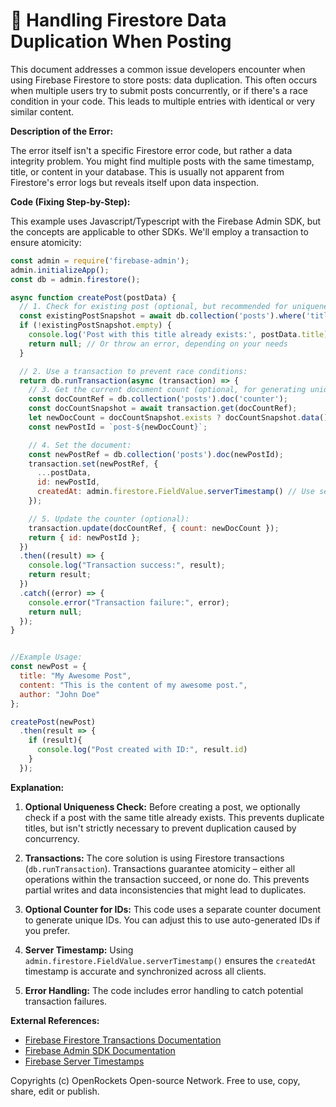 # 🐞 Handling Firestore Data Duplication When Posting


This document addresses a common issue developers encounter when using Firebase Firestore to store posts: data duplication.  This often occurs when multiple users try to submit posts concurrently, or if there's a race condition in your code.  This leads to multiple entries with identical or very similar content.

**Description of the Error:**

The error itself isn't a specific Firestore error code, but rather a data integrity problem. You might find multiple posts with the same timestamp, title, or content in your database.  This is usually not apparent from Firestore's error logs but reveals itself upon data inspection.


**Code (Fixing Step-by-Step):**

This example uses Javascript/Typescript with the Firebase Admin SDK, but the concepts are applicable to other SDKs. We'll employ a transaction to ensure atomicity:

```javascript
const admin = require('firebase-admin');
admin.initializeApp();
const db = admin.firestore();

async function createPost(postData) {
  // 1. Check for existing post (optional, but recommended for uniqueness):
  const existingPostSnapshot = await db.collection('posts').where('title', '==', postData.title).limit(1).get();
  if (!existingPostSnapshot.empty) {
    console.log('Post with this title already exists:', postData.title);
    return null; // Or throw an error, depending on your needs
  }

  // 2. Use a transaction to prevent race conditions:
  return db.runTransaction(async (transaction) => {
    // 3. Get the current document count (optional, for generating unique IDs):
    const docCountRef = db.collection('posts').doc('counter');
    const docCountSnapshot = await transaction.get(docCountRef);
    let newDocCount = docCountSnapshot.exists ? docCountSnapshot.data().count + 1 : 1;
    const newPostId = `post-${newDocCount}`;

    // 4. Set the document:
    const newPostRef = db.collection('posts').doc(newPostId);
    transaction.set(newPostRef, {
      ...postData,
      id: newPostId,
      createdAt: admin.firestore.FieldValue.serverTimestamp() // Use server timestamp for accuracy
    });

    // 5. Update the counter (optional):
    transaction.update(docCountRef, { count: newDocCount });
    return { id: newPostId };
  })
  .then((result) => {
    console.log("Transaction success:", result);
    return result;
  })
  .catch((error) => {
    console.error("Transaction failure:", error);
    return null;
  });
}


//Example Usage:
const newPost = {
  title: "My Awesome Post",
  content: "This is the content of my awesome post.",
  author: "John Doe"
};

createPost(newPost)
  .then(result => {
    if (result){
      console.log("Post created with ID:", result.id)
    }
  });

```

**Explanation:**

1. **Optional Uniqueness Check:** Before creating a post, we optionally check if a post with the same title already exists. This prevents duplicate titles, but isn't strictly necessary to prevent duplication caused by concurrency.

2. **Transactions:** The core solution is using Firestore transactions (`db.runTransaction`). Transactions guarantee atomicity – either all operations within the transaction succeed, or none do. This prevents partial writes and data inconsistencies that might lead to duplicates.

3. **Optional Counter for IDs:** This code uses a separate counter document to generate unique IDs.  You can adjust this to use auto-generated IDs if you prefer.

4. **Server Timestamp:** Using `admin.firestore.FieldValue.serverTimestamp()` ensures the `createdAt` timestamp is accurate and synchronized across all clients.

5. **Error Handling:**  The code includes error handling to catch potential transaction failures.

**External References:**

* [Firebase Firestore Transactions Documentation](https://firebase.google.com/docs/firestore/manage-data/transactions)
* [Firebase Admin SDK Documentation](https://firebase.google.com/docs/admin/setup)
* [Firebase Server Timestamps](https://firebase.google.com/docs/firestore/manage-data/add-data#server_timestamps)


Copyrights (c) OpenRockets Open-source Network. Free to use, copy, share, edit or publish.

